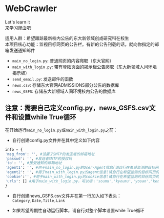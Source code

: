 # WebCrawler
Let's learn it  
来学习爬虫吧  

适用人群：希望跟踪最新校内公告的东大新领域创成研究科在校生  
本项目核心功能：监视目标网页的公告栏。有新的公告刊载的话，就向你指定的邮箱发送通知邮件

- `main_no_login.py`: 普通网页的内容爬取（东大官网）
- `main_with_login.py`: 带有登陆页面的揭示板公告爬取（东大新领域人间环境揭示板）
- `send_email.py`: 发送邮件的函数  
- `news.csv`: 存储东大官网ADMISSIONS部分公告的数据库
- `news_GSFS`: 存储东大新领域人间环境校内公告的数据库


## 注意：需要自己定义config.py，news_GSFS.csv文件和设置while True循环
在开始运行`main_no_login.py`或`main_with_login.py`之前：
- 自行创建config.py文件并在其中定义如下内容
```python
info = {
'msg_from': '', #设置了SMTP的发送者的邮箱地址
'passwd': '', #发送者SMTP的授权码
'to': '', #接受通知的邮箱地址
'agent1': '', #用于main_no_login.py的User-Agent信息(请自行在希望监测的目标网页的网页检查器中找到它)
'agent2': '', #用于main_with_login.py的agent信息(请自行在希望监测的目标网页的网页检查器中找到它)
'cookie':'', #用于main_with_login.py的cookie信息(请自行在希望监测的目标网页的网页检查器中找到它)
'urls': [] #用于main_with_login.py，可以填：'soumu','kyoumu','yosan','kenkyu','keiyaku','ilo'及其中的任意子集
}
```
- 自行创建news_GSFS.csv文件并在第一行加入如下表头：  
`Category,Date,Title,Link`

- 如果希望周期性自动运行脚本，请自行对整个脚本设置while True循环